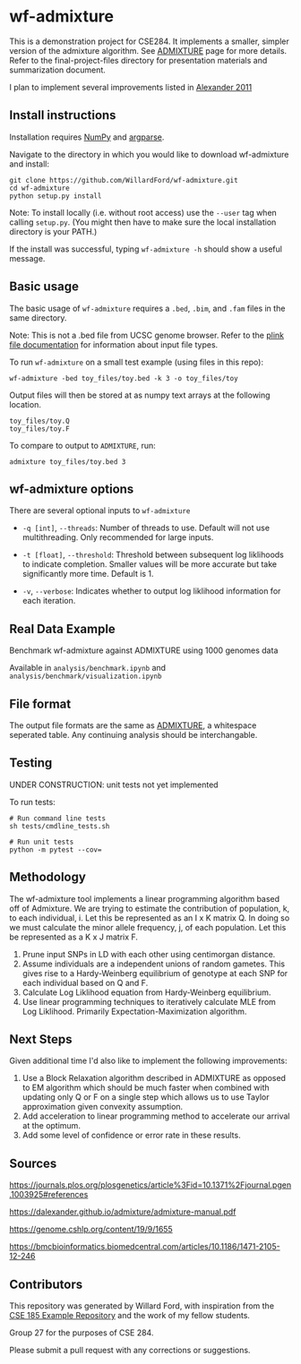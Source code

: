 # wf-admixture

This is a demonstration project for CSE284. It implements a smaller, simpler version of the admixture algorithm. See [ADMIXTURE](https://dalexander.github.io/admixture/index.html) page for more details. Refer to the final-project-files directory for presentation materials and summarization document.

I plan to implement several improvements listed in [Alexander 2011](https://bmcbioinformatics.biomedcentral.com/articles/10.1186/1471-2105-12-246)


## Install instructions

Installation requires [NumPy](https://numpy.org) and [argparse](https://docs.python.org/3/library/argparse.html).

Navigate to the directory in which you would like to download wf-admixture and install:

```
git clone https://github.com/WillardFord/wf-admixture.git
cd wf-admixture
python setup.py install
```
Note: To install locally (i.e. without root access) use the `--user` tag when calling `setup.py`. (You might then have to make sure the local installation directory is your PATH.)

If the install was successful, typing `wf-admixture -h` should show a useful message.

## Basic usage

The basic usage of `wf-admixture` requires a `.bed`, `.bim`, and `.fam` files in the same directory.

Note: This is not a .bed file from UCSC genome browser. Refer to the [plink file documentation](https://www.cog-genomics.org/plink/1.9/formats#bed) for information about input file types.


To run `wf-admixture` on a small test example (using files in this repo):
```
wf-admixture -bed toy_files/toy.bed -k 3 -o toy_files/toy
```

Output files will then be stored at as numpy text arrays at the following location.
```
toy_files/toy.Q
toy_files/toy.F
```

To compare to output to `ADMIXTURE`, run:
```
admixture toy_files/toy.bed 3
```

## wf-admixture options

There are several optional inputs to `wf-admixture`

* `-q [int]`, `--threads`: Number of threads to use. Default will not use multithreading. Only recommended for large inputs.

* `-t [float]`, `--threshold`: Threshold between subsequent log liklihoods to indicate completion. Smaller values will be more accurate but take significantly more time. Default is 1.

* `-v`, `--verbose`: Indicates whether to output log liklihood information for each iteration.


## Real Data Example

Benchmark wf-admixture against ADMIXTURE using 1000 genomes data

Available in `analysis/benchmark.ipynb` and `analysis/benchmark/visualization.ipynb`

## File format

The output file formats are the same as [ADMIXTURE](https://dalexander.github.io/admixture/admixture-manual.pdf), a whitespace seperated table. Any continuing analysis should be interchangable.

## Testing

UNDER CONSTRUCTION: unit tests not yet implemented

To run tests:
```
# Run command line tests
sh tests/cmdline_tests.sh

# Run unit tests
python -m pytest --cov=
```

## Methodology

The wf-admixture tool implements a linear programming algorithm based off of Admixture. We are trying to estimate the contribution of population, k, to each individual, i. Let this be represented as an I x K matrix Q. In doing so we must calculate the minor allele frequency, j, of each population. Let this be represented as a K x J matrix F. 

1. Prune input SNPs in LD with each other using centimorgan distance.
2. Assume individuals are a independent unions of random gametes. This gives rise to a Hardy-Weinberg equilibrium of genotype at each SNP for each individual based on Q and F.
3. Calculate Log Liklihood equation from Hardy-Weinberg equilibrium.
4. Use linear programming techniques to iteratively calculate MLE from Log Liklihood. Primarily Expectation-Maximization algorithm.

## Next Steps

Given additional time I'd also like to implement the following improvements:

1. Use a Block Relaxation algorithm described in ADMIXTURE as opposed to EM algorithm which should be much faster when combined with updating only Q or F on a single step which allows us to use Taylor approximation given convexity assumption.
2. Add acceleration to linear programming method to accelerate our arrival at the optimum.
3. Add some level of confidence or error rate in these results.

## Sources

https://journals.plos.org/plosgenetics/article%3Fid=10.1371%2Fjournal.pgen.1003925#references

https://dalexander.github.io/admixture/admixture-manual.pdf

https://genome.cshlp.org/content/19/9/1655

https://bmcbioinformatics.biomedcentral.com/articles/10.1186/1471-2105-12-246

## Contributors

This repository was generated by Willard Ford, with inspiration from the [CSE 185 Example Repository](https://github.com/gymreklab/cse185-demo-project#readme) and the work of my fellow students.

Group 27 for the purposes of CSE 284.

Please submit a pull request with any corrections or suggestions.
